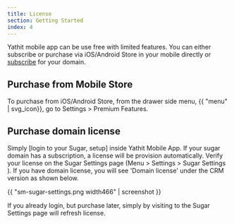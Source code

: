 ```yaml
---
title: License
section: Getting Started
index: 4
---
```


Yathit mobile app can be use free with limited features. You can either subscribe or purchase via iOS/Android Store in your mobile directly or [subscribe](https://www.yathit.com/pricing.html) for your domain. 

## Purchase from Mobile Store

To purchase from iOS/Android Store, from the drawer side menu, {{ "menu" | svg_icon}}, go to Settings > Premium Features. 

## Purchase domain license 

Simply [login to your Sugar, setup] inside Yathit Mobile App. If your sugar domain has a subscription, a license will be provision automatically. Verify your license on the Sugar Settings page (Menu > Settings > Sugar Settings ). If you have domain license, you will see 'Domain license' under the CRM version as shown below. 

{{ "sm-sugar-settings.png width466" | screenshot }}

If you already login, but purchase later, simply by visiting to the Sugar Settings page will refresh license.

